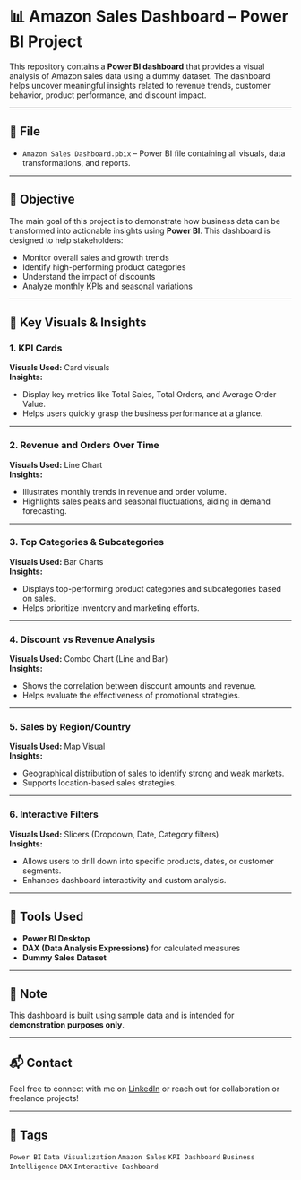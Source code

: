 # 📊 Amazon Sales Dashboard – Power BI Project

This repository contains a **Power BI dashboard** that provides a visual analysis of Amazon sales data using a dummy dataset. The dashboard helps uncover meaningful insights related to revenue trends, customer behavior, product performance, and discount impact.

---

## 📁 File

- `Amazon Sales Dashboard.pbix` – Power BI file containing all visuals, data transformations, and reports.

---

## 🎯 Objective

The main goal of this project is to demonstrate how business data can be transformed into actionable insights using **Power BI**. This dashboard is designed to help stakeholders:

- Monitor overall sales and growth trends  
- Identify high-performing product categories  
- Understand the impact of discounts  
- Analyze monthly KPIs and seasonal variations

---

## 📌 Key Visuals & Insights

### 1. **KPI Cards**
**Visuals Used:** Card visuals  
**Insights:**  
- Display key metrics like Total Sales, Total Orders, and Average Order Value.  
- Helps users quickly grasp the business performance at a glance.

---

### 2. **Revenue and Orders Over Time**
**Visuals Used:** Line Chart  
**Insights:**  
- Illustrates monthly trends in revenue and order volume.  
- Highlights sales peaks and seasonal fluctuations, aiding in demand forecasting.

---

### 3. **Top Categories & Subcategories**
**Visuals Used:** Bar Charts  
**Insights:**  
- Displays top-performing product categories and subcategories based on sales.  
- Helps prioritize inventory and marketing efforts.

---

### 4. **Discount vs Revenue Analysis**
**Visuals Used:** Combo Chart (Line and Bar)  
**Insights:**  
- Shows the correlation between discount amounts and revenue.  
- Helps evaluate the effectiveness of promotional strategies.

---

### 5. **Sales by Region/Country**
**Visuals Used:** Map Visual  
**Insights:**  
- Geographical distribution of sales to identify strong and weak markets.  
- Supports location-based sales strategies.

---

### 6. **Interactive Filters**
**Visuals Used:** Slicers (Dropdown, Date, Category filters)  
**Insights:**  
- Allows users to drill down into specific products, dates, or customer segments.  
- Enhances dashboard interactivity and custom analysis.

---

## 🧰 Tools Used

- **Power BI Desktop**  
- **DAX (Data Analysis Expressions)** for calculated measures  
- **Dummy Sales Dataset**

---

## 📌 Note

This dashboard is built using sample data and is intended for **demonstration purposes only**.

---

## 📬 Contact

Feel free to connect with me on [LinkedIn](https://www.linkedin.com/) or reach out for collaboration or freelance projects!

---

## 📎 Tags

`Power BI` `Data Visualization` `Amazon Sales` `KPI Dashboard` `Business Intelligence` `DAX` `Interactive Dashboard`
